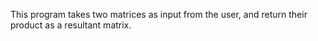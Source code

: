 This program takes two matrices as input from the user, and return their product as a resultant matrix.
